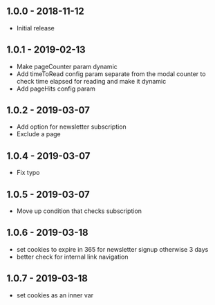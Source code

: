 ## 1.0.0 - 2018-11-12

- Initial release

## 1.0.1 - 2019-02-13

- Make pageCounter param dynamic
- Add timeToRead  config param separate from the modal counter to check time elapsed for reading  and make it dynamic
- Add pageHits config param


## 1.0.2 - 2019-03-07

- Add option for newsletter subscription
- Exclude a page


## 1.0.4 - 2019-03-07

- Fix typo

## 1.0.5 - 2019-03-07

- Move up condition that checks subscription

## 1.0.6 - 2019-03-18

- set cookies to expire in 365 for newsletter signup otherwise 3 days
- better check for internal link navigation

## 1.0.7 - 2019-03-18

- set cookies as an inner var




